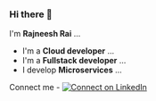 ### Hi there 👋

I'm **Rajneesh Rai** ...
- I'm a **Cloud developer** ...
- I'm a **Fullstack developer** ...
- I develop **Microservices** ...
<!--
**rajneeshrai/rajneeshrai** is a ✨ _special_ ✨ repository because its `README.md` (this file) appears on your GitHub profile.

Here are some ideas to get you started:

- 🔭 I’m currently working on ...
- 🌱 I’m currently learning ...
- 👯 I’m looking to collaborate on ...
- 🤔 I’m looking for help with ...
- 💬 Ask me about ...
- 📫 How to reach me: ...
- 😄 Pronouns: ...
- ⚡ Fun fact: ...
-->
Connect me - [![Connect on LinkedIn](https://img.shields.io/badge/connect-%230077B5.svg?&style=for-the-badge&logo=linkedin)](https://www.linkedin.com/in/rajneeshrai/)
